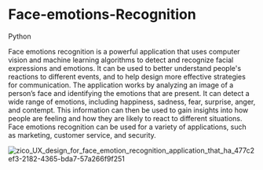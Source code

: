 # Face-emotions-Recognition
Python


Face emotions recognition is a powerful application that uses computer vision and machine learning algorithms to detect and recognize facial expressions and emotions. It can be used to better understand people's reactions to different events, and to help design more effective strategies for communication. The application works by analyzing an image of a person’s face and identifying the emotions that are present. It can detect a wide range of emotions, including happiness, sadness, fear, surprise, anger, and contempt. This information can then be used to gain insights into how people are feeling and how they are likely to react to different situations. Face emotions recognition can be used for a variety of applications, such as marketing, customer service, and security.


![zico_UX_design_for_face_emotion_recognition_application_that_ha_477c2ef3-2182-4365-bda7-57a266f9f251](https://user-images.githubusercontent.com/68817735/220920702-975a38b8-093f-4b12-af6a-d71941a3fa5c.png)
